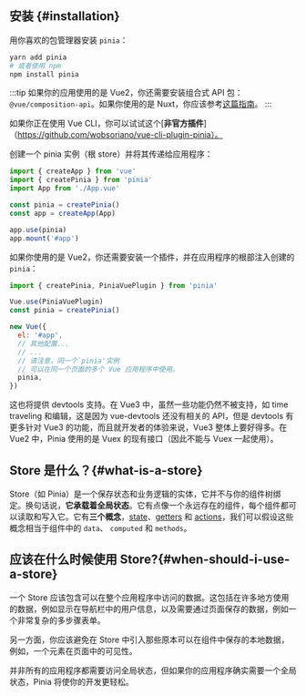 ## 安装 {#installation}

用你喜欢的包管理器安装 `pinia`：

```bash
yarn add pinia
# 或者使用 npm
npm install pinia
```

:::tip
如果你的应用使用的是 Vue2，你还需要安装组合式 API 包：`@vue/composition-api`。如果你使用的是 Nuxt，你应该参考[这篇指南](/ssr/nuxt.md)。
:::

如果你正在使用 Vue CLI，你可以试试这个[**非官方插件**]（https://github.com/wobsoriano/vue-cli-plugin-pinia）。

创建一个 pinia 实例（根 store）并将其传递给应用程序：

```js {2,5-6,8}
import { createApp } from 'vue'
import { createPinia } from 'pinia'
import App from './App.vue'

const pinia = createPinia()
const app = createApp(App)

app.use(pinia)
app.mount('#app')
```

如果你使用的是 Vue2，你还需要安装一个插件，并在应用程序的根部注入创建的 `pinia`：

```js {1,3-4,12}
import { createPinia, PiniaVuePlugin } from 'pinia'

Vue.use(PiniaVuePlugin)
const pinia = createPinia()

new Vue({
  el: '#app',
  // 其他配置...
  // ...
  // 请注意，同一个`pinia'实例
  // 可以在同一个页面的多个 Vue 应用程序中使用。 
  pinia,
})
```

这也将提供 devtools 支持。在 Vue3 中，虽然一些功能仍然不被支持，如 time traveling 和编辑，这是因为 vue-devtools 还没有相关的 API，但是 devtools 有更多针对 Vue3 的功能，而且就开发者的体验来说，Vue3 整体上要好得多。在 Vue2 中，Pinia 使用的是 Vuex 的现有接口（因此不能与 Vuex 一起使用）。

## Store 是什么？{#what-is-a-store}

Store（如 Pinia）是一个保存状态和业务逻辑的实体，它并不与你的组件树绑定。换句话说，**它承载着全局状态**。它有点像一个永远存在的组件，每个组件都可以读取和写入它。它有**三个概念**，[state](./core-concepts/state.md)、[getters](./core-concepts/getters.md) 和 [actions](./core-concepts/actions.md)，我们可以假设这些概念相当于组件中的 `data`、 `computed` 和 `methods`。

## 应该在什么时候使用 Store?{#when-should-i-use-a-store}

一个 Store 应该包含可以在整个应用程序中访问的数据。这包括在许多地方使用的数据，例如显示在导航栏中的用户信息，以及需要通过页面保存的数据，例如一个非常复杂的多步骤表单。

另一方面，你应该避免在 Store 中引入那些原本可以在组件中保存的本地数据，例如，一个元素在页面中的可见性。

并非所有的应用程序都需要访问全局状态，但如果你的应用程序确实需要一个全局状态，Pinia 将使你的开发更轻松。
